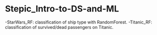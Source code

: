 # Stepic_Intro-to-DS-and-ML
 -StarWars_RF: classification of ship type with RandomForest.
 -Titanic_RF: classification of survived/dead passengers on Titanic.
